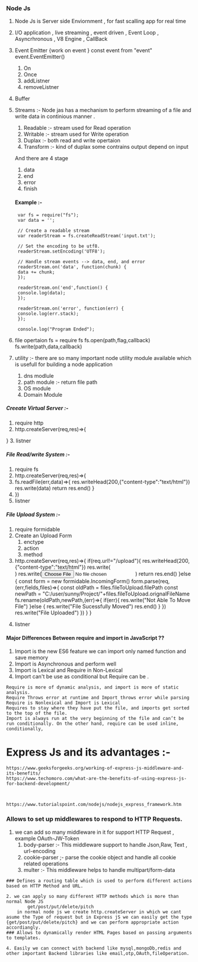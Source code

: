 ### Node Js 
1. Node Js is Server side Enviornment , for fast scalling app for real time 
2. I/O application , live streaming , event driven , Event Loop , Asyncrhronous , V8 Engine , CallBack 
3. Event Emitter {work on event } 
    const event from "event"
    event.EventEmitter()
    1. On
    2. Once 
    3. addListner
    4. removeListner

4. Buffer 

5. Streams :-
    Node jas has a mechanism to perform streaming of a file and write data in continious manner . 

    1. Readable :- stream used for Read operation 
    2. Writable :- stream used for Write operation
    3. Duplax :- both read and write opertaion
    4. Transform  :- kind of duplax some contrains output depend on input

    And there are 4 stage

    1. data 
    2. end
    3. error
    4. finish
    #### Example :-
        var fs = require("fs");
        var data = '';

        // Create a readable stream
        var readerStream = fs.createReadStream('input.txt');

        // Set the encoding to be utf8. 
        readerStream.setEncoding('UTF8');

        // Handle stream events --> data, end, and error
        readerStream.on('data', function(chunk) {
        data += chunk;
        });

        readerStream.on('end',function() {
        console.log(data);
        });

        readerStream.on('error', function(err) {
        console.log(err.stack);
        });

        console.log("Program Ended");
6. file opertaion 
    fs = require fs 
    fs.open(path,flag,callback)
    fs.write(path,data,callback)

7. utility :- there are so many important node utility module available which is usefull for building a node application 
    1. dns modlule
    2. path module :- return file path
    3. OS module 
    4. Domain Module


 
##### Creeate Virtual Server :-
1. require http 
2. http.createServer(req,res)=>{

}
3. listner 

##### File Read/write System :-
1. require fs 
2. http.createServer(req,res)=>{
3. fs.readFile(err,data)=>{
    res.writeHead(200,{"content-type":"text/html"})
    res.write(data)
    return res.end()
}
4. })
5. listner 

##### File Upload System :-
1. require formidable 
2. Create an Upload Form 
    1. enctype
    2. action 
    3. method 
3. http.createServer(req,res)=>{
    if(req.url!="/upload"){
        res.writeHead(200,{"content-type":"text/html"})
        res.write(<Form enctype="multipart/form-data" action="upload" method="post">)
        res.write(<input type="file" name="file">)
        return res.end()
    }else {
        const form = new formidable.IncomingForm()
        form.parse(req,(err,fields,files)=>{
            const oldPath = files.fileToUpload.filePath
            const newPath = "C:/user/sunny/Project/"+files.fileToUpload.orignalFileName
            fs.rename(oldPath,newPath,(err)=>{
                if(err){
                    res.write("Not Able To Move File")
                }else {
                    res.write("File Sucessfully Moved")
                    res.end()
                }
            })
            res.write("File Uploaded")
        })
    }
}
4. listner 

#### Major Differences Between require and import in JavaScript ??
   1. Import is the new ES6 feature we can import only named function and save memory 
   2. Import is Asynchronous and perform well
   3. Import is Lexical and Require in Non-Lexical 
   4. Import can't be use as conditional but Require can be . 


    Require is more of dynamic analysis, and import is more of static analysis.
    Require Throws error at runtime and Import throws error while parsing
    Require is Nonlexical and Import is Lexical
    Requires to stay where they have put the file, and imports get sorted to the top of the file.
    Import is always run at the very beginning of the file and can’t be run conditionally. On the other hand, require can be used inline, conditionally,

# Express Js and its advantages :-
    https://www.geeksforgeeks.org/working-of-express-js-middleware-and-its-benefits/
    https://www.techomoro.com/what-are-the-benefits-of-using-express-js-for-backend-development/



    https://www.tutorialspoint.com/nodejs/nodejs_express_framework.htm

   ### Allows to set up middlewares to respond to HTTP Requests.
        
   1. we can add so many middleware in it for support HTTP Request , example OAuth-JW-Token 
        1. body-parser :- This middleware support to handle Json,Raw, Text , url-encoding
        2. cookie-parser ;- parse the cookie object and handle all cookie related operations
        3. multer :- This middleware helps to handle multipart/form-data

    ### Defines a routing table which is used to perform different actions based on HTTP Method and URL.

    2. we can apply so many different HTTP methods which is more than normal Node JS
            get/post/put/delete/pitch
        in normal node js we create http.createServer in which we cant asume the Type of request but in Express jS we can easily get the type {get/post/put/delete/pitch} and we can perform appropriate action accordiangly. 
    ### Allows to dynamically render HTML Pages based on passing arguments to templates.

    4. Easily we can connect with backend like mysql,mongoDb,redis and other important Backend libraries like email,otp,OAuth,fileOperation.
